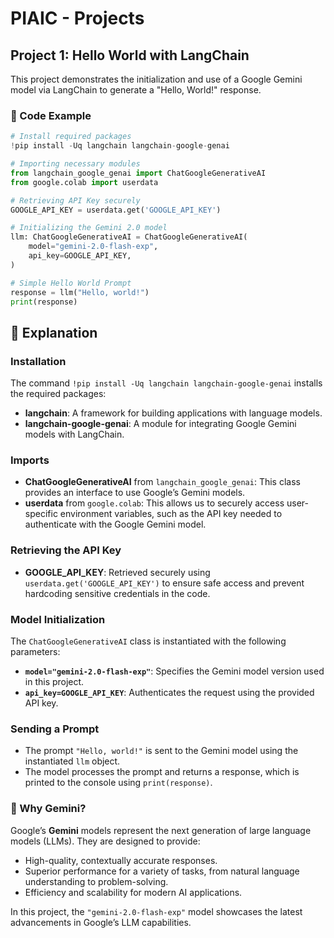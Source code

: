 # PIAIC - Projects

## Project 1: Hello World with LangChain

This project demonstrates the initialization and use of a Google Gemini model via LangChain to generate a "Hello, World!" response.

### 🚀 Code Example

```python
# Install required packages
!pip install -Uq langchain langchain-google-genai

# Importing necessary modules
from langchain_google_genai import ChatGoogleGenerativeAI
from google.colab import userdata

# Retrieving API Key securely
GOOGLE_API_KEY = userdata.get('GOOGLE_API_KEY')

# Initializing the Gemini 2.0 model
llm: ChatGoogleGenerativeAI = ChatGoogleGenerativeAI(
    model="gemini-2.0-flash-exp",
    api_key=GOOGLE_API_KEY,
)

# Simple Hello World Prompt
response = llm("Hello, world!")
print(response)
```

## 📖 Explanation

### Installation
The command `!pip install -Uq langchain langchain-google-genai` installs the required packages:
- **langchain**: A framework for building applications with language models.
- **langchain-google-genai**: A module for integrating Google Gemini models with LangChain.

### Imports
- **ChatGoogleGenerativeAI** from `langchain_google_genai`: This class provides an interface to use Google’s Gemini models.
- **userdata** from `google.colab`: This allows us to securely access user-specific environment variables, such as the API key needed to authenticate with the Google Gemini model.

### Retrieving the API Key
- **GOOGLE_API_KEY**: Retrieved securely using `userdata.get('GOOGLE_API_KEY')` to ensure safe access and prevent hardcoding sensitive credentials in the code.

### Model Initialization
The `ChatGoogleGenerativeAI` class is instantiated with the following parameters:
- **`model="gemini-2.0-flash-exp"`**: Specifies the Gemini model version used in this project.
- **`api_key=GOOGLE_API_KEY`**: Authenticates the request using the provided API key.

### Sending a Prompt
- The prompt `"Hello, world!"` is sent to the Gemini model using the instantiated `llm` object.
- The model processes the prompt and returns a response, which is printed to the console using `print(response)`.

### 🤖 Why Gemini?
Google’s **Gemini** models represent the next generation of large language models (LLMs). They are designed to provide:
- High-quality, contextually accurate responses.
- Superior performance for a variety of tasks, from natural language understanding to problem-solving.
- Efficiency and scalability for modern AI applications.

In this project, the `"gemini-2.0-flash-exp"` model showcases the latest advancements in Google’s LLM capabilities.
